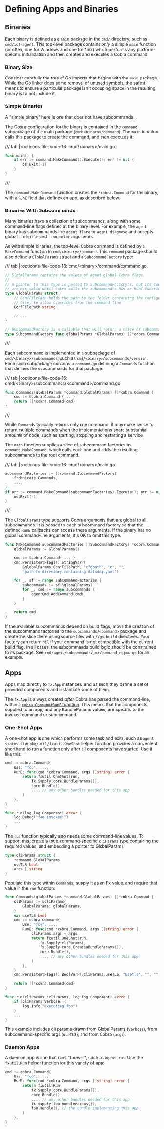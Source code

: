 # Defining Apps and Binaries

## Binaries

Each binary is defined as a `main` package in the `cmd/` directory, such as `cmd/iot-agent`. This top-level package contains _only_ a simple `main` function (or often, one for Windows and one for *nix) which performs any platform-specific initialization and then creates and executes a Cobra command.

### Binary Size

Consider carefully the tree of Go imports that begins with the `main` package. While the Go linker does some removal of unused symbols, the safest means to ensure a particular package isn't occuping space in the resulting binary is to not include it.

### Simple Binaries

A "simple binary" here is one that does not have subcommands.

The Cobra configuration for the binary is contained in the `command` subpackage of the main package (`cmd/<binary>/command`). The `main` function calls this package to create the command, and then executes it:

/// tab | :octicons-file-code-16: cmd/&lt;binary&gt;/main.go
```go
func main() {
    if err := command.MakeCommand().Execute(); err != nil {
        os.Exit(-1)
    }
}
```
///

The `command.MakeCommand` function creates the `*cobra.Command` for the binary, with a `RunE` field that defines an app, as described below.

### Binaries With Subcommands

Many binaries have a collection of subcommands, along with some command-line flags defined at the binary level. For example, the `agent` binary has subcommands like `agent flare` or `agent diagnose` and accepts global `--cfgfile` and `--no-color` arguments.

As with simple binaries, the top-level Cobra command is defined by a `MakeCommand` function in `cmd/<binary>/command`. This `command` package should also define a `GlobalParams` struct and a `SubcommandFactory` type:

/// tab | :octicons-file-code-16: cmd/&lt;binary&gt;/command/command.go
```go
// GlobalParams contains the values of agent-global Cobra flags.
//
// A pointer to this type is passed to SubcommandFactory's, but its contents
// are not valid until Cobra calls the subcommand's Run or RunE function.
type GlobalParams struct {
    // ConfFilePath holds the path to the folder containing the configuration
    // file, to allow overrides from the command line
    ConfFilePath string

    // ...
}

// SubcommandFactory is a callable that will return a slice of subcommands.
type SubcommandFactory func(globalParams *GlobalParams) []*cobra.Command
```
///

Each subcommand is implemented in a subpackage of `cmd/<binary>/subcommands`, such as `cmd/<binary>/subcommands/version`. Each such subpackage contains a `command.go` defining a `Commands` function that defines the subcommands for that package:

/// tab | :octicons-file-code-16: cmd/&lt;binary&gt;/subcommands/&lt;command&gt;/command.go
```go
func Commands(globalParams *command.GlobalParams) []*cobra.Command {
    cmd := &cobra.Command { .. }
    return []*cobra.Command{cmd}
}
```
///

While `Commands` typically returns only one command, it may make sense to return multiple commands when the implementations share substantial amounts of code, such as starting, stopping and restarting a service.

The `main` function supplies a slice of subcommand factories to `command.MakeCommand`, which calls each one and adds the resulting subcommands to the root command.

/// tab | :octicons-file-code-16: cmd/&lt;binary&gt;/main.go
```go
subcommandFactories := []command.SubcommandFactory{
    frobnicate.Commands,
    ...,
}
if err := command.MakeCommand(subcommandFactories).Execute(); err != nil {
    os.Exit(-1)
}
```
///

The `GlobalParams` type supports Cobra arguments that are global to all subcommands. It is passed to each subcommand factory so that the defined `RunE` callbacks can access these arguments. If the binary has no global command-line arguments, it's OK to omit this type.

```go
func MakeCommand(subcommandFactories []SubcommandFactory) *cobra.Command {
	globalParams := GlobalParams{}

	cmd := &cobra.Command{ ... }
	cmd.PersistentFlags().StringVarP(
        &globalParams.ConfFilePath, "cfgpath", "c", "",
        "path to directory containing datadog.yaml")

	for _, sf := range subcommandFactories {
		subcommands := sf(&globalParams)
		for _, cmd := range subcommands {
			agentCmd.AddCommand(cmd)
		}
	}

	return cmd
}
```

If the available subcommands depend on build flags, move the creation of the subcommand factories to the
`subcommands/<command>` package and create the slice there using source files with `//go:build` directives. Your
factory can return `nil` if your command is not compatible with the current build flag. In all cases, the subcommands
build logic should be constrained to its package. See `cmd/agent/subcommands/jmx/command_nojmx.go` for an example.

## Apps

Apps map directly to `fx.App` instances, and as such they define a set of provided components and instantiate some of them.

The `fx.App` is always created _after_ Cobra has parsed the command-line, within a [`cobra.Command#RunE` function](https://pkg.go.dev/github.com/spf13/cobra#Command). This means that the components supplied to an app, and any BundleParams values, are specific to the invoked command or subcommand.

### One-Shot Apps

A one-shot app is one which performs some task and exits, such as `agent status`. The `pkg/util/fxutil.OneShot` helper function provides a convenient shorthand to run a function only after all components have started. Use it like this:

```go
cmd := cobra.Command{
    Use: "foo", ...,
    RunE: func(cmd *cobra.Command, args []string) error {
        return fxutil.OneShot(run,
            fx.Supply(core.BundleParams{}),
            core.Bundle(),
            ..., // any other bundles needed for this app
        )
    },
}

func run(log log.Component) error {
    log.Debug("foo invoked!")
    ...
}
```

The `run` function typically also needs some command-line values. To support this, create a (sub)command-specific `cliParams` type containing the required values, and embedding a pointer to GlobalParams:

```go
type cliParams struct {
    *command.GlobalParams
    useTLS bool
    args []string
}
```

Populate this type within `Commands`, supply it as an Fx value, and require that value in the `run` function:

```go
func Commands(globalParams *command.GlobalParams) []*cobra.Command {
    cliParams := &cliParams{
        GlobalParams: globalParams,
    }
    var useTLS bool
    cmd := cobra.Command{
        Use: "foo", ...,
        RunE: func(cmd *cobra.Command, args []string) error {
            cliParams.args = args
            return fxutil.OneShot(run,
                fx.Supply(cliParams),
                fx.Supply(core.CreateaBundleParams()),
                core.Bundle(),
                ..., // any other bundles needed for this app
            )
        },
    }
	cmd.PersistentFlags().BoolVarP(&cliParams.useTLS, "usetls", "", "", "force TLS use")

    return []*cobra.Command{cmd}
}

func run(cliParams *cliParams, log log.Component) error {
    if (cliParams.Verbose) {
        log.Info("executing foo")
    }
    ...
}
```

This example includes cli params drawn from GlobalParams (`Verbose`), from subcommand-specific args (`useTLS`), and from Cobra (`args`).

### Daemon Apps

A daemon app is one that runs "forever", such as `agent run`. Use the `fxutil.Run` helper function for this variety of app:

```go
cmd := cobra.Command{
    Use: "foo", ...,
    RunE: func(cmd *cobra.Command, args []string) error {
        return fxutil.Run(
            fx.Supply(core.BundleParams{}),
            core.Bundle(),
            ..., // any other bundles needed for this app
            fx.Supply(foo.BundleParams{}),
            foo.Bundle(), // the bundle implementing this app
        )
    },
}
```

